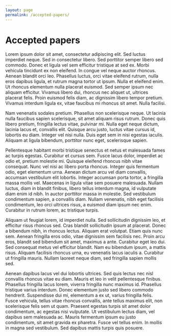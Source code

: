 ```yaml
---
layout: page
permalink: /accepted-papers/
---
```


# Accepted papers
Lorem ipsum dolor sit amet, consectetur adipiscing elit. Sed luctus imperdiet neque. Sed in consectetur libero. Sed porttitor semper libero sed commodo. Donec et ligula vel sem efficitur tristique at sed ex. Morbi vehicula tincidunt ex non eleifend. In congue vel neque auctor rhoncus. Aenean blandit orci leo. Phasellus luctus, orci vitae eleifend rutrum, nulla eros dapibus ligula, et rutrum magna tortor ut ipsum. Nulla et eleifend enim. Ut rhoncus elementum nulla placerat euismod. Sed semper ipsum nec aliquam efficitur. Vivamus libero dui, rhoncus nec aliquet ut, ultrices placerat felis. Proin euismod felis diam, ac dignissim libero tempor pretium. Vivamus interdum ligula ex, vitae faucibus mi rhoncus sit amet. Nulla facilisi.

Nam venenatis sodales pretium. Phasellus non scelerisque neque. Ut lacinia nulla faucibus sapien scelerisque, sit amet aliquam risus rutrum. Donec quis libero pretium, fringilla lectus vitae, pulvinar mi. Nulla eget neque dictum, lacinia lacus et, convallis elit. Quisque arcu justo, luctus vitae cursus id, lobortis eu diam. Integer vel nisi nulla. Duis eget sem in nisi egestas iaculis. Aliquam at ligula bibendum, porttitor nunc eget, scelerisque sapien.

Pellentesque habitant morbi tristique senectus et netus et malesuada fames ac turpis egestas. Curabitur et cursus sem. Fusce lacus dolor, imperdiet ac odio et, pretium molestie mi. Quisque eleifend rhoncus nibh vitae consequat. Nunc vel nisi ac libero porta rhoncus. Integer quis fermentum odio, eget elementum urna. Aenean dictum arcu vel diam convallis, accumsan vestibulum elit lobortis. Integer accumsan porta tortor, a fringilla massa mollis vel. Maecenas in ligula vitae sem posuere malesuada. Nullam luctus, diam in blandit finibus, libero tellus interdum magna, id vulputate diam enim id nibh. In auctor porttitor massa in molestie. Sed vestibulum condimentum sapien, a convallis diam. Nullam venenatis, nibh eget facilisis condimentum, leo orci ultrices risus, a euismod diam ipsum nec enim. Curabitur in rutrum lorem, ac tristique turpis.

Aliquam ut feugiat lorem, id imperdiet nulla. Sed sollicitudin dignissim leo, et efficitur risus rhoncus sed. Cras blandit sollicitudin ipsum at placerat. Donec a bibendum nibh, in rhoncus lectus. Aliquam erat volutpat. Etiam quis nunc sem. Aenean fringilla eros odio, vitae dignissim sem facilisis nec. Proin arcu eros, blandit sed bibendum sit amet, maximus a ante. Curabitur eget leo dui. Sed consequat metus vel efficitur blandit. Nam eu bibendum ipsum, a mattis risus. Aliquam facilisis rhoncus urna, eu venenatis lacus iaculis a. Curabitur ut fringilla mauris. Nullam laoreet neque diam, sed fringilla sapien mollis sed.

Aenean dapibus lacus vel dui lobortis ultrices. Sed quis lectus nec nisl convallis rhoncus vitae eu diam. Mauris et leo in velit pellentesque finibus. Phasellus fringilla lacus lorem, viverra fringilla nunc maximus id. Phasellus tristique varius interdum. Donec elementum justo sed libero commodo hendrerit. Suspendisse dui mi, elementum a ex ut, varius fringilla felis. Fusce vehicula, tellus vitae rhoncus convallis, ante tellus maximus elit, non scelerisque felis sem ut quam. Praesent egestas turpis sit amet dolor condimentum, ac egestas nisi vulputate. Ut vestibulum lectus diam, vel dapibus sem malesuada ac. Mauris fermentum ipsum eu justo condimentum, sit amet gravida ex pharetra. Fusce vel tellus enim. In mollis in magna sed vestibulum. Sed dapibus mattis turpis quis posuere.